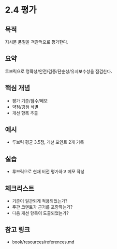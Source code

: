 # 2.4 평가

## 목적
지시문 품질을 객관적으로 평가한다.

## 요약
루브릭으로 명확성/안전/검증/단순성/유지보수성을 점검한다.

## 핵심 개념
- 평가 기준/점수/메모
- 약점/강점 식별
- 개선 항목 추출

## 예시
- 루브릭 평균 3.5점, 개선 포인트 2개 기록

## 실습
- 루브릭으로 현재 버전 평가하고 메모 작성

## 체크리스트
- 기준이 일관되게 적용되었는가?
- 주관 코멘트가 근거를 포함하는가?
- 다음 개선 항목이 도출되었는가?

## 참고 링크
- book/resources/references.md
